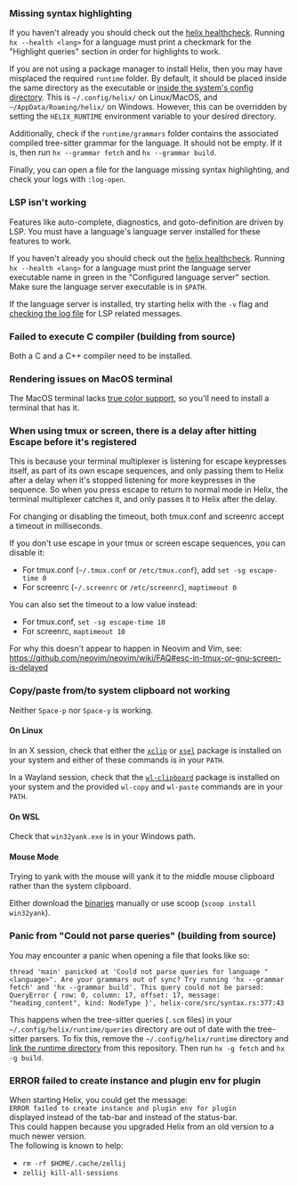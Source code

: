### Missing syntax highlighting

If you haven't already you should check out the [helix healthcheck](https://github.com/helix-editor/helix/wiki/Healthcheck). Running `hx --health <lang>` for a language must print a checkmark for the "Highlight queries" section in order for highlights to work.

If you are not using a package manager to install Helix, then you may have misplaced the required `runtime` folder. By default, it should be placed inside the same directory as the executable or [inside the system's config directory](https://docs.rs/dirs/4.0.0/dirs/fn.config_dir.html). This is `~/.config/helix/` on Linux/MacOS, and `~/AppData/Roaming/helix/` on Windows. However, this can be overridden by setting the `HELIX_RUNTIME` environment variable to your desired directory.

Additionally, check if the `runtime/grammars` folder contains the associated compiled tree-sitter grammar for the language. It should not be empty. If it is, then run `hx --grammar fetch` and `hx --grammar build`.

Finally, you can open a file for the language missing syntax highlighting, and check your logs with `:log-open`.

### LSP isn't working

Features like auto-complete, diagnostics, and goto-definition are driven by LSP. You must have a language's language server installed for these features to work.

If you haven't already you should check out the [helix healthcheck](https://github.com/helix-editor/helix/wiki/Healthcheck). Running `hx --health <lang>` for a language must print the language server executable name in green in the "Configured language server" section. Make sure the language server executable is in `$PATH`.

If the language server is installed, try starting helix with the `-v` flag and [checking the log file](https://github.com/helix-editor/helix/wiki/FAQ#access-the-log-file) for LSP related messages.

### Failed to execute C compiler (building from source)

Both a C and a C++ compiler need to be installed.

### Rendering issues on MacOS terminal

The MacOS terminal lacks [true color support](https://gist.github.com/XVilka/8346728#terminal-emulators), so you'll need to install a terminal that has it.

### When using tmux or screen, there is a delay after hitting Escape before it's registered

This is because your terminal multiplexer is listening for escape keypresses itself, as part of its own escape sequences, and only passing them to Helix after a delay when it's stopped listening for more keypresses in the sequence.
So when you press escape to return to normal mode in Helix, the terminal multiplexer catches it, and only passes it to Helix after the delay. 

For changing or disabling the timeout, both tmux.conf and screenrc accept a timeout in milliseconds.

If you don't use escape in your tmux or screen escape sequences, you can disable it:
- For tmux.conf (`~/.tmux.conf` or `/etc/tmux.conf`), add `set -sg escape-time 0`
- For screenrc (`~/.screenrc` or `/etc/screenrc`), `maptimeout 0`

You can also set the timeout to a low value instead:
- For tmux.conf, `set -sg escape-time 10`
- For screenrc, `maptimeout 10`

For why this doesn't appear to happen in Neovim and Vim, see: https://github.com/neovim/neovim/wiki/FAQ#esc-in-tmux-or-gnu-screen-is-delayed

### Copy/paste from/to system clipboard not working

Neither `Space-p` nor `Space-y` is working.

#### On Linux

In an X session, check that either the [`xclip`](https://repology.org/project/xclip/versions) or [`xsel`](https://repology.org/project/xsel/versions) package is installed on your system and either of these commands is in your `PATH`.

In a Wayland session, check that the [`wl-clipboard`](https://repology.org/project/wl-clipboard/versions) package is installed on your system and the provided `wl-copy` and `wl-paste` commands are in your `PATH`.

#### On WSL

Check that `win32yank.exe` is in your Windows path.

#### Mouse Mode

Trying to yank with the mouse will yank it to the middle mouse clipboard rather than the system clipboard.

Either download the [binaries](https://github.com/equalsraf/win32yank/releases/tag/v0.0.4) manually or use scoop (`scoop install win32yank`).

### Panic from "Could not parse queries" (building from source)

You may encounter a panic when opening a file that looks like so:

```
thread 'main' panicked at 'Could not parse queries for language "<language>". Are your grammars out of sync? Try running 'hx --grammar fetch' and 'hx --grammar build'. This query could not be parsed: QueryError { row: 0, column: 17, offset: 17, message: "heading_content", kind: NodeType }', helix-core/src/syntax.rs:377:43
```

This happens when the tree-sitter queries (`.scm` files) in your `~/.config/helix/runtime/queries` directory are out of date with the tree-sitter parsers. To fix this, remove the `~/.config/helix/runtime` directory and [link the runtime directory](https://github.com/helix-editor/helix/blob/7711db3a3af8f7ca156c8c71ae4b7ea2dd02d96f/README.md?plain=1#L48-L55) from this repository. Then run `hx -g fetch` and `hx -g build`.

### ERROR failed to create instance and plugin env for plugin

When starting Helix, you could get the message:  
`ERROR failed to create instance and plugin env for plugin`  
displayed instead of the tab-bar and instead of the status-bar.  
This could happen because you upgraded Helix from an old version to a much newer version.  
The following is known to help:  
- `rm -rf $HOME/.cache/zellij`
- `zellij kill-all-sessions`
